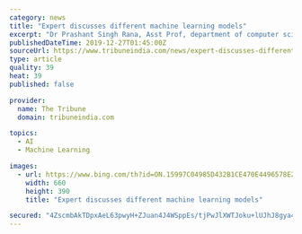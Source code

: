 ```yaml
---
category: news
title: "Expert discusses different machine learning models"
excerpt: "Dr Prashant Singh Rana, Asst Prof, department of computer science & engineering, Thapar University, delivered a comprehensive talk on machine learning at a faculty development programme (FDP) on ‘Artificial Intelligence and Soft Computing Techniques for Engineering Applications’ organised at Apeejay Institute of Management Technical Campus ..."
publishedDateTime: 2019-12-27T01:45:00Z
sourceUrl: https://www.tribuneindia.com/news/expert-discusses-different-machine-learning-models-17674
type: article
quality: 39
heat: 39
published: false

provider:
  name: The Tribune
  domain: tribuneindia.com

topics:
  - AI
  - Machine Learning

images:
  - url: https://www.bing.com/th?id=ON.15997C04985D432B1CE470E4496578E2
    width: 660
    height: 390
    title: "Expert discusses different machine learning models"

secured: "4ZscmbAkTDpxAeL63pwyH+ZJuan4J4WSppEs/tjPwJlXWTJoku+lUJhJ8gya4RrNE1hGPo75vM6OwV3+aGdjvrdyVmFdc8U9l5tyoTeiKCTJrBp9fxeHLxyzWyK30PCmtslbZYsCOB0q6CWcme0PJDuFPv1yA8nKO7tb1wrdGqsnD3mnCfilD5a0r7KGp9WZ+kKAqr6TcBeRrxdWeVR1ye/AGM7oEUtsg4BCH9H8hBPXRoKzGEmYWjiw/M+L0aE9m0uw4Eb/khn+hnmqm1bVbQ==;lxb1UXNYRHWDMJHEWDmAew=="
---
```


